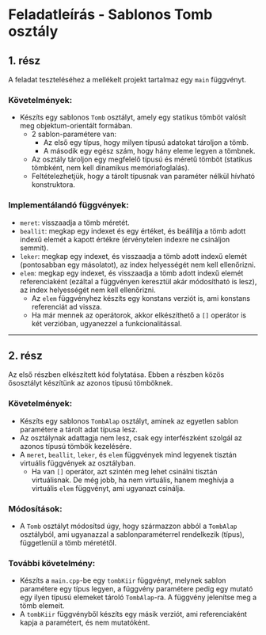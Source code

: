 # Feladatleírás - Sablonos Tomb osztály

## 1. rész

A feladat teszteléséhez a mellékelt projekt tartalmaz egy `main` függvényt.

### Követelmények:

- Készíts egy sablonos `Tomb` osztályt, amely egy statikus tömböt valósít meg objektum-orientált formában.
  - 2 sablon-paramétere van:
    - Az első egy típus, hogy milyen típusú adatokat tároljon a tömb.
    - A második egy egész szám, hogy hány eleme legyen a tömbnek.
  - Az osztály tároljon egy megfelelő típusú és méretű tömböt (statikus tömbként, nem kell dinamikus memóriafoglalás).
  - Feltételezhetjük, hogy a tárolt típusnak van paraméter nélkül hívható konstruktora.

### Implementálandó függvények:

- `meret`: visszaadja a tömb méretét.
- `beallit`: megkap egy indexet és egy értéket, és beállítja a tömb adott indexű elemét a kapott értékre (érvénytelen indexre ne csináljon semmit).
- `leker`: megkap egy indexet, és visszaadja a tömb adott indexű elemét (pontosabban egy másolatot), az index helyességét nem kell ellenőrizni.
- `elem`: megkap egy indexet, és visszaadja a tömb adott indexű elemét referenciaként (ezáltal a függvényen keresztül akár módosítható is lesz), az index helyességét nem kell ellenőrizni.
  - Az `elem` függvényhez készíts egy konstans verziót is, ami konstans referenciát ad vissza.
  - Ha már mennek az operátorok, akkor elkészíthető a `[]` operátor is két verzióban, ugyanezzel a funkcionalitással.

---

## 2. rész

Az első részben elkészített kód folytatása. Ebben a részben közös ősosztályt készítünk az azonos típusú tömböknek.

### Követelmények:

- Készíts egy sablonos `TombAlap` osztályt, aminek az egyetlen sablon paramétere a tárolt adat típusa lesz.
- Az osztálynak adattagja nem lesz, csak egy interfészként szolgál az azonos típusú tömbök kezelésére.
- A `meret`, `beallit`, `leker`, és `elem` függvények mind legyenek tisztán virtuális függvények az osztályban.
  - Ha van `[]` operátor, azt szintén meg lehet csinálni tisztán virtuálisnak. De még jobb, ha nem virtuális, hanem meghívja a virtuális `elem` függvényt, ami ugyanazt csinálja.

### Módosítások:

- A `Tomb` osztályt módosítsd úgy, hogy származzon abból a `TombAlap` osztályból, ami ugyanazzal a sablonparaméterrel rendelkezik (típus), függetlenül a tömb méretétől.

### További követelmény:

- Készíts a `main.cpp`-be egy `tombKiir` függvényt, melynek sablon paramétere egy típus legyen, a függvény paramétere pedig egy mutató egy ilyen típusú elemeket tároló `TombAlap`-ra. A függvény jelenítse meg a tömb elemeit.
- A `tombKiir` függvényből készíts egy másik verziót, ami referenciaként kapja a paramétert, és nem mutatóként.
